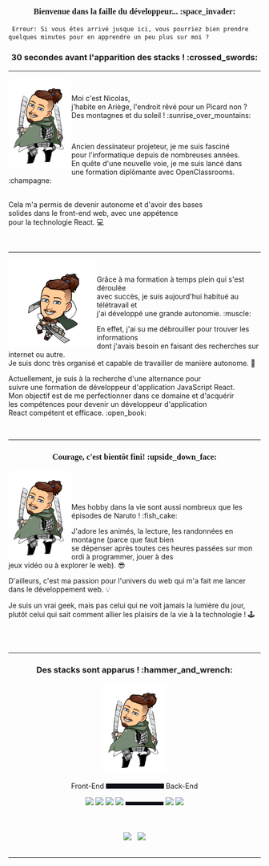 
<h3 align="center">
 <span style="font-family: 'Delicious Handdrawn', cursive;"> Bienvenue dans la faille du développeur... :space_invader:</span>
</h3>


 ``` 
  Erreur: Si vous êtes arrivé jusque ici, vous pourriez bien prendre quelques minutes pour en apprendre un peu plus sur moi ?
 ```

<h3 align="center"> 
 30 secondes avant l'apparition des stacks ! :crossed_swords: 
</h3>

----------------
<img align="left" src="https://github.com/Thiebaultnicolas/Thiebaultnicolas/blob/main/nico%202.png" width="25%">

&nbsp;

<p> Moi c'est Nicolas, <br>
j'habite en Ariège, l'endroit rêvé pour un Picard non ? Des montagnes et du soleil ! :sunrise_over_mountains:</p>
&nbsp;

<p>Ancien dessinateur projeteur, je me suis fasciné<br> 
pour l'informatique depuis de nombreuses années.<br>
En quête d'une nouvelle voie, je me suis lancé dans<br>
une formation diplômante avec OpenClassrooms. :champagne:<br>
&nbsp;

Cela m'a permis de devenir autonome et d'avoir des bases<br>
solides dans le front-end web, avec une appétence<br>
pour la technologie React. :computer:</p>

&nbsp;

----------------
<img align="left" src="https://github.com/Thiebaultnicolas/Thiebaultnicolas/blob/main/nico%203.png" width="35%">

&nbsp;

<p>Grâce à ma formation à temps plein qui s'est déroulée <br> 
avec succès, je suis aujourd'hui habitué au télétravail et <br> 
j'ai développé une grande autonomie. :muscle:
&nbsp;

En effet, j'ai su me débrouiller pour trouver les informations <br>
dont j'avais besoin en faisant des recherches sur internet ou autre. <br> 
Je suis donc très organisé et capable de travailler de manière autonome. :brain:</p>

<p>Actuellement, je suis à la recherche d'une alternance pour <br>
suivre une formation de développeur d'application JavaScript React.<br>
Mon objectif est de me perfectionner dans ce domaine et d'acquérir <br> 
les compétences pour devenir un développeur d'application<br>
React compétent et efficace. :open_book:</p>

&nbsp;

----------------

<h3 align="center">
 <span style="font-family: 'Delicious Handdrawn', cursive;"> Courage, c'est bientôt fini! :upside_down_face:</span>
</h3>

<img align="left" src="https://github.com/Thiebaultnicolas/Thiebaultnicolas/blob/main/nico%202.png" width="25%">

<br>
<br>
<br>
<p>Mes hobby dans la vie sont aussi nombreux que les épisodes de Naruto ! :fish_cake:<br>
 
J'adore les animés, la lecture, les randonnées en montagne (parce que faut bien <br>
se dépenser après toutes ces heures passées sur mon ordi à programmer, jouer à des <br>
jeux vidéo ou à explorer le web). :sunglasses:<br>
 
D'ailleurs, c'est ma passion pour l'univers du web qui m'a fait me lancer dans le développement web. :bulb:<br>
 
Je suis un vrai geek, mais pas celui qui ne voit jamais la lumière du jour, plutôt celui qui sait comment
allier les plaisirs de la vie à la technologie ! :joystick:</p>
<br>
<br>



----------------
<h3 align="center"> 
 Des stacks sont apparus ! :hammer_and_wrench: 
</h3>
<p align="center">
 <img  src="https://github.com/Thiebaultnicolas/Thiebaultnicolas/blob/main/nico%202.png" width="25%">
</p>

<p align="center">
Front-End
<img src="https://github.com/Thiebaultnicolas/Thiebaultnicolas/blob/main/espacement3.png" width="23%">
Back-End
</p>

<div align="center">

<img src="https://user-images.githubusercontent.com/25181517/192158954-f88b5814-d510-4564-b285-dff7d6400dad.png" width="5%">
<img src="https://user-images.githubusercontent.com/25181517/183898674-75a4a1b1-f960-4ea9-abcb-637170a00a75.png" width="5%">
<img src="https://user-images.githubusercontent.com/25181517/117447155-6a868a00-af3d-11eb-9cfe-245df15c9f3f.png" width="4%">
<img src="https://user-images.githubusercontent.com/25181517/183897015-94a058a6-b86e-4e42-a37f-bf92061753e5.png" width="5%">
<img src="https://github.com/Thiebaultnicolas/Thiebaultnicolas/blob/main/espacement3.png" width="15%">
<img src="https://user-images.githubusercontent.com/25181517/183568594-85e280a7-0d7e-4d1a-9028-c8c2209e073c.png" width="5%">
<img src="https://user-images.githubusercontent.com/25181517/183859966-a3462d8d-1bc7-4880-b353-e2cbed900ed6.png" width="5%">
 
</div>
<br>
<br>
<br>
<div align="center">

  <img height="160em" src="https://github-readme-stats.vercel.app/api?username=Thiebaultnicolas&show_icons=true&theme=dracula&include_all_commits=true&count_private=true&icon_color=2FC18C&title_color=2FC18C&bg_color=1A1D21"/>
 &nbsp;

  <img height="160em" src="https://github-readme-stats.vercel.app/api/top-langs/?username=Thiebaultnicolas&layout=compact&langs_count=7&theme=dracula&title_color=2FC18C&bg_color=1A1D21"/>

</div>
<br>

----------------



